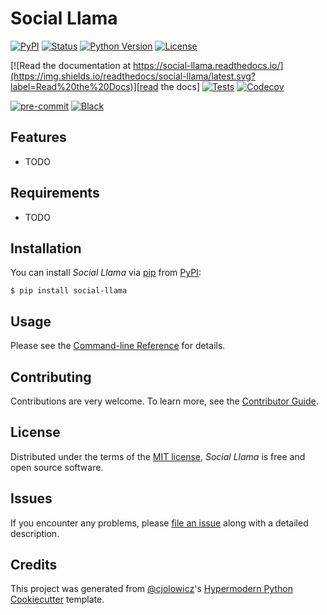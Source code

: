 # Social Llama

[![PyPI](https://img.shields.io/pypi/v/social-llama.svg)][pypi_]
[![Status](https://img.shields.io/pypi/status/social-llama.svg)][status]
[![Python Version](https://img.shields.io/pypi/pyversions/social-llama)][python version]
[![License](https://img.shields.io/pypi/l/social-llama)][license]

[![Read the documentation at https://social-llama.readthedocs.io/](https://img.shields.io/readthedocs/social-llama/latest.svg?label=Read%20the%20Docs)][read the docs]
[![Tests](https://github.com/AGMoller/social-llama/workflows/Tests/badge.svg)][tests]
[![Codecov](https://codecov.io/gh/AGMoller/social-llama/branch/main/graph/badge.svg)][codecov]

[![pre-commit](https://img.shields.io/badge/pre--commit-enabled-brightgreen?logo=pre-commit&logoColor=white)][pre-commit]
[![Black](https://img.shields.io/badge/code%20style-black-000000.svg)][black]

[pypi_]: https://pypi.org/project/social-llama/
[status]: https://pypi.org/project/social-llama/
[python version]: https://pypi.org/project/social-llama
[read the docs]: https://social-llama.readthedocs.io/
[tests]: https://github.com/AGMoller/social-llama/actions?workflow=Tests
[codecov]: https://app.codecov.io/gh/AGMoller/social-llama
[pre-commit]: https://github.com/pre-commit/pre-commit
[black]: https://github.com/psf/black

## Features

- TODO

## Requirements

- TODO

## Installation

You can install _Social Llama_ via [pip] from [PyPI]:

```console
$ pip install social-llama
```

## Usage

Please see the [Command-line Reference] for details.

## Contributing

Contributions are very welcome.
To learn more, see the [Contributor Guide].

## License

Distributed under the terms of the [MIT license][license],
_Social Llama_ is free and open source software.

## Issues

If you encounter any problems,
please [file an issue] along with a detailed description.

## Credits

This project was generated from [@cjolowicz]'s [Hypermodern Python Cookiecutter] template.

[@cjolowicz]: https://github.com/cjolowicz
[pypi]: https://pypi.org/
[hypermodern python cookiecutter]: https://github.com/cjolowicz/cookiecutter-hypermodern-python
[file an issue]: https://github.com/AGMoller/social-llama/issues
[pip]: https://pip.pypa.io/

<!-- github-only -->

[license]: https://github.com/AGMoller/social-llama/blob/main/LICENSE
[contributor guide]: https://github.com/AGMoller/social-llama/blob/main/CONTRIBUTING.md
[command-line reference]: https://social-llama.readthedocs.io/en/latest/usage.html
